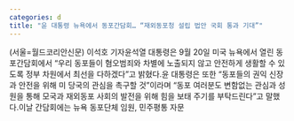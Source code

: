 ```yaml
---
categories: d
title: "윤 대통령 뉴욕에서 동포간담회… “재외동포청 설립 법안 국회 통과 기대”"
---
```

(서울=월드코리안신문) 이석호 기자윤석열 대통령은 9월 20일 미국 뉴욕에서 열린 동포간담회에서 &ldquo;우리 동포들이 혐오범죄와 차별에 노출되지 않고 안전하게 생활할 수 있도록 정부 차원에서 최선을 다하겠다&rdquo;고 밝혔다.윤 대통령은 또한 &ldquo;동포들의 권익 신장과 안전을 위해 미 당국의 관심을 촉구할 것&rdquo;이라며 &ldquo;동포 여러분도 변함없는 관심과 성원을 통해 모국과 재외동포 사회의 발전을 위해 힘을 보태 주기를 부탁드린다&rdquo;고 말했다.이날 간담회에는 뉴욕 동포단체 임원, 민주평통 자문